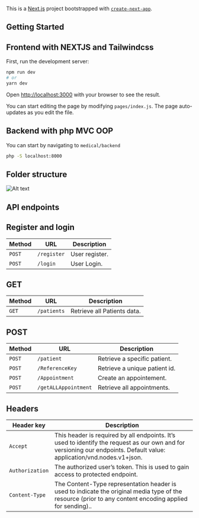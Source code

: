 This is a [Next.js](https://nextjs.org/) project bootstrapped with [`create-next-app`](https://github.com/vercel/next.js/tree/canary/packages/create-next-app).

## Getting Started

## Frontend with NEXTJS and Tailwindcss

First, run the development server:

```bash
npm run dev
# or
yarn dev
```

Open [http://localhost:3000](http://localhost:3000) with your browser to see the result.

You can start editing the page by modifying `pages/index.js`. The page auto-updates as you edit the file.

## Backend with php MVC OOP

You can start by navigating to `medical/backend`

```bash
php -S localhost:8000
```

## Folder structure

![Alt text](<public/Screenshot%20(52).png>)

## API endpoints

## Register and login

| Method | URL             | Description      |
| ------ | --------------- | ---------------- |
| `POST` | `/register`     | User register. |
| `POST` | `/login`        | User Login.    |


## GET

| Method | URL                  | Description                         |
| ------ | -------------------- | ----------------------------------- |
| `GET`  | `/patients`          | Retrieve all Patients data.             |

## POST

| Method | URL                   | Description                             |
| ------ | --------------------- | --------------------------------------- |
| `POST` | `/patient`            | Retrieve a specific patient.            |
| `POST` | `/ReferenceKey`       | Retrieve a unique patient id.           |
| `POST` | `/Appointment`        | Create an appointement.                 |
| `POST` | `/getALLAppointment`  | Retrieve all appointments.              |

## Headers

| Header key     |                         Description                             |
| ------         | ----------------------------------------------------------------|
| `Accept`       | This header is required by all endpoints. It’s used to identify the request as our own and for versioning our endpoints. Default value: application/vnd.nodes.v1+json.|
| `Authorization`| The authorized user’s token. This is used to gain access to protected endpoint.|
| `Content-Type` | The Content-Type representation header is used to indicate the original media type of the resource (prior to any content encoding applied for sending)..|





